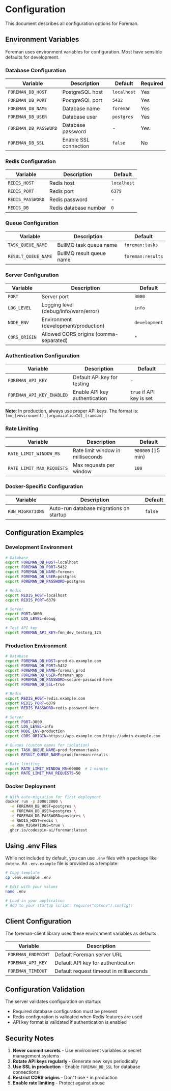 # Configuration

This document describes all configuration options for Foreman.

## Environment Variables

Foreman uses environment variables for configuration. Most have sensible defaults for development.

### Database Configuration

| Variable              | Description           | Default     | Required |
| --------------------- | --------------------- | ----------- | -------- |
| `FOREMAN_DB_HOST`     | PostgreSQL host       | `localhost` | Yes      |
| `FOREMAN_DB_PORT`     | PostgreSQL port       | `5432`      | Yes      |
| `FOREMAN_DB_NAME`     | Database name         | `foreman`   | Yes      |
| `FOREMAN_DB_USER`     | Database user         | `postgres`  | Yes      |
| `FOREMAN_DB_PASSWORD` | Database password     | -           | Yes      |
| `FOREMAN_DB_SSL`      | Enable SSL connection | `false`     | No       |

### Redis Configuration

| Variable         | Description           | Default     |
| ---------------- | --------------------- | ----------- |
| `REDIS_HOST`     | Redis host            | `localhost` |
| `REDIS_PORT`     | Redis port            | `6379`      |
| `REDIS_PASSWORD` | Redis password        | -           |
| `REDIS_DB`       | Redis database number | `0`         |

### Queue Configuration

| Variable            | Description              | Default           |
| ------------------- | ------------------------ | ----------------- |
| `TASK_QUEUE_NAME`   | BullMQ task queue name   | `foreman:tasks`   |
| `RESULT_QUEUE_NAME` | BullMQ result queue name | `foreman:results` |

### Server Configuration

| Variable      | Description                            | Default       |
| ------------- | -------------------------------------- | ------------- |
| `PORT`        | Server port                            | `3000`        |
| `LOG_LEVEL`   | Logging level (debug/info/warn/error)  | `info`        |
| `NODE_ENV`    | Environment (development/production)   | `development` |
| `CORS_ORIGIN` | Allowed CORS origins (comma-separated) | `*`           |

### Authentication Configuration

| Variable                  | Description                   | Default                  |
| ------------------------- | ----------------------------- | ------------------------ |
| `FOREMAN_API_KEY`         | Default API key for testing   | -                        |
| `FOREMAN_API_KEY_ENABLED` | Enable API key authentication | `true` if API key is set |

**Note**: In production, always use proper API keys. The format is: `fmn_[environment]_[organizationId]_[random]`

### Rate Limiting

| Variable                  | Description                       | Default           |
| ------------------------- | --------------------------------- | ----------------- |
| `RATE_LIMIT_WINDOW_MS`    | Rate limit window in milliseconds | `900000` (15 min) |
| `RATE_LIMIT_MAX_REQUESTS` | Max requests per window           | `100`             |

### Docker-Specific Configuration

| Variable         | Description                             | Default |
| ---------------- | --------------------------------------- | ------- |
| `RUN_MIGRATIONS` | Auto-run database migrations on startup | `false` |

## Configuration Examples

### Development Environment

```bash
# Database
export FOREMAN_DB_HOST=localhost
export FOREMAN_DB_PORT=5432
export FOREMAN_DB_NAME=foreman
export FOREMAN_DB_USER=postgres
export FOREMAN_DB_PASSWORD=postgres

# Redis
export REDIS_HOST=localhost
export REDIS_PORT=6379

# Server
export PORT=3000
export LOG_LEVEL=debug

# Test API key
export FOREMAN_API_KEY=fmn_dev_testorg_123
```

### Production Environment

```bash
# Database
export FOREMAN_DB_HOST=prod-db.example.com
export FOREMAN_DB_PORT=5432
export FOREMAN_DB_NAME=foreman_prod
export FOREMAN_DB_USER=foreman_app
export FOREMAN_DB_PASSWORD=secure-password-here
export FOREMAN_DB_SSL=true

# Redis
export REDIS_HOST=redis.example.com
export REDIS_PORT=6379
export REDIS_PASSWORD=redis-password-here

# Server
export PORT=3000
export LOG_LEVEL=info
export NODE_ENV=production
export CORS_ORIGIN=https://app.example.com,https://admin.example.com

# Queues (custom names for isolation)
export TASK_QUEUE_NAME=prod:foreman:tasks
export RESULT_QUEUE_NAME=prod:foreman:results

# Rate limiting
export RATE_LIMIT_WINDOW_MS=60000  # 1 minute
export RATE_LIMIT_MAX_REQUESTS=50
```

### Docker Deployment

```bash
# With auto-migration for first deployment
docker run -p 3000:3000 \
  -e FOREMAN_DB_HOST=postgres \
  -e FOREMAN_DB_USER=postgres \
  -e FOREMAN_DB_PASSWORD=postgres \
  -e REDIS_HOST=redis \
  -e RUN_MIGRATIONS=true \
  ghcr.io/codespin-ai/foreman:latest
```

## Using .env Files

While not included by default, you can use `.env` files with a package like `dotenv`. An `.env.example` file is provided as a template:

```bash
# Copy template
cp .env.example .env

# Edit with your values
nano .env

# Load in your application
# Add to your startup script: require("dotenv").config()
```

## Client Configuration

The foreman-client library uses these environment variables as defaults:

| Variable           | Description                             |
| ------------------ | --------------------------------------- |
| `FOREMAN_ENDPOINT` | Default Foreman server URL              |
| `FOREMAN_API_KEY`  | Default API key for authentication      |
| `FOREMAN_TIMEOUT`  | Default request timeout in milliseconds |

## Configuration Validation

The server validates configuration on startup:

- Required database configuration must be present
- Redis configuration is validated when Redis features are used
- API key format is validated if authentication is enabled

## Security Notes

1. **Never commit secrets** - Use environment variables or secret management systems
2. **Rotate API keys regularly** - Generate new keys periodically
3. **Use SSL in production** - Enable `FOREMAN_DB_SSL` for database connections
4. **Restrict CORS origins** - Don"t use `*` in production
5. **Enable rate limiting** - Protect against abuse

